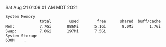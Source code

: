 Sat Aug 21 01:09:01 AM MDT 2021
```bash
System Memory
               total        used        free      shared  buff/cache   available
Mem:           7.7Gi       886Mi       5.1Gi       8.0Mi       1.7Gi       6.4Gi
Swap:          7.6Gi       197Mi       7.5Gi
System Storage
630M	.
```
